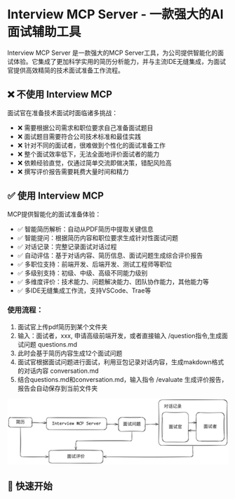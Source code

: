 # Interview MCP Server - 一款强大的AI面试辅助工具

Interview MCP Server 是一款强大的MCP Server工具，为公司提供智能化的面试体验。它集成了更加科学实用的简历分析能力，并与主流IDE无缝集成，为面试官提供高效精简的技术面试准备工作流程。

## ❌ 不使用 Interview MCP

面试官在准备技术面试时面临诸多挑战：

- ❌ 需要根据公司需求和职位要求自己准备面试题目
- ❌ 面试题目需要符合公司技术标准和最佳实践
- ❌ 针对不同的面试者，很难做到个性化的面试准备工作
- ❌ 整个面试效率低下，无法全面地评价面试者的能力
- ❌ 依赖经验直觉，仅通过简单交流即做决策，错配风险高
- ❌ 撰写评价报告需要耗费大量时间和精力

## ✅ 使用 Interview MCP

MCP提供智能化的面试准备体验：

- ✅ 智能简历解析：自动从PDF简历中提取关键信息
- ✅ 智能提问：根据简历内容和职位要求生成针对性面试问题
- ✅ 对话记录：完整记录面试对话过程
- ✅ 自动评估：基于对话内容、简历信息、面试问题生成综合评价报告
- ✅ 多职位支持：前端开发、后端开发、测试工程师等职位
- ✅ 多级别支持：初级、中级、高级不同能力级别
- ✅ 多维度评价：技术能力、问题解决能力、团队协作能力，其他能力等
- ✅ 多IDE无缝集成工作流，支持VSCode、Trae等

### 使用流程：

1. 面试官上传pdf简历到某个文件夹
2. 输入：面试者，xxx, 申请高级前端开发，或者直接输入 /question指令,生成面试问题 questions.md
3. 此时会基于简历内容生成12个面试问题
4. 面试官根据面试问题进行面试，利用豆包记录对话内容，生成makdown格式的对话内容 conversation.md
5. 结合questions.md和conversation.md，输入指令 /evaluate 生成评价报告，报告会自动保存到当前文件夹

![使用流程](./flow.png)

## 🚀 快速开始
